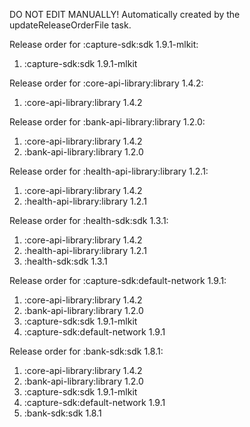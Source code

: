 DO NOT EDIT MANUALLY!
Automatically created by the updateReleaseOrderFile task.

Release order for :capture-sdk:sdk 1.9.1-mlkit:
 1. :capture-sdk:sdk 1.9.1-mlkit

Release order for :core-api-library:library 1.4.2:
 1. :core-api-library:library 1.4.2

Release order for :bank-api-library:library 1.2.0:
 1. :core-api-library:library 1.4.2
 2. :bank-api-library:library 1.2.0

Release order for :health-api-library:library 1.2.1:
 1. :core-api-library:library 1.4.2
 2. :health-api-library:library 1.2.1

Release order for :health-sdk:sdk 1.3.1:
 1. :core-api-library:library 1.4.2
 2. :health-api-library:library 1.2.1
 3. :health-sdk:sdk 1.3.1

Release order for :capture-sdk:default-network 1.9.1:
 1. :core-api-library:library 1.4.2
 2. :bank-api-library:library 1.2.0
 3. :capture-sdk:sdk 1.9.1-mlkit
 4. :capture-sdk:default-network 1.9.1

Release order for :bank-sdk:sdk 1.8.1:
 1. :core-api-library:library 1.4.2
 2. :bank-api-library:library 1.2.0
 3. :capture-sdk:sdk 1.9.1-mlkit
 4. :capture-sdk:default-network 1.9.1
 5. :bank-sdk:sdk 1.8.1

